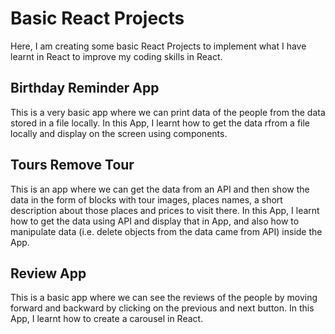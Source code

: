# Basic React Projects

Here, I am creating some basic React Projects to implement what I have learnt in React to improve my coding skills in React.


## Birthday Reminder App
This is a very basic app where we can print data of the people from the data stored in a file locally.
In this App, I learnt how to get the data rfrom a file locally and display on the screen using components.

## Tours Remove Tour
This is an app where we can get the data from an API and then show the data in the form of blocks with tour images, places names, a short description about those places and prices to visit there.
In this App, I learnt how to get the data using API and display that in App, and also how to manipulate data (i.e. delete objects from the data came from API) inside the App.

## Review App
This is a basic app where we can see the reviews of the people by moving forward and backward by clicking on the previous and next button.
In this App, I learnt how to create a carousel in React.



